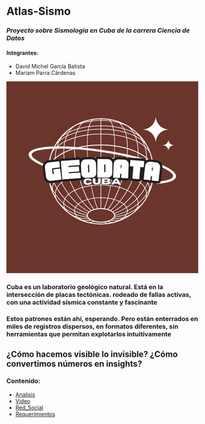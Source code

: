 # Atlas-Sismo
### *Proyecto sobre Sismología en Cuba de la carrera Ciencia de Datos*
#### Integrantes:
- David Michel García Batista
- Mariam Parra Cárdenas


![](Extra/GeoData.png)

### Cuba es un laboratorio geológico natural. Está en la intersección de placas tectónicas. rodeado de fallas activas, con una actividad sísmica constante y fascinante
### Estos patrones están ahí, esperando. Pero están enterrados en miles de registros dispersos, en formatos diferentes, sin herramientas que permitan explotarlos intuitivamente
## ¿Cómo hacemos visible lo invisible? ¿Cómo convertimos números en insights? 

### Contenido:
- [Analisis](main.py)
- [Video]()
- [Red_Social](https://www.instagram.com/geodatacuba?igsh=MTZvbjg2MTc0c3Blbw%3D%3D&utm_source=qr)
- [Requerimientos](requirements.txt)
